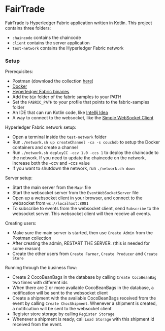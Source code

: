 # FairTrade
FairTrade is Hyperledger Fabric application written in Kotlin.
This project contains three folders:
- `chaincode` contains the chaincode
- `client` contains the server application
- `test-network` contains the Hyperledger Fabric network

### Setup
Prerequisites:
- Postman (download the collection [here](https://www.getpostman.com/collections/a49b05be5fb36c2b0163))
- [Docker](https://www.docker.com/)
- [Hyperledger Fabric binaries](https://hyperledger-fabric.readthedocs.io/en/latest/install.html)
- Add the `bin` folder of the fabric samples to your PATH
- Set the `FABRIC_PATH` to your profile that points to the fabric-samples folder
- An IDE that can run Kotlin code, like [Intellij Idea](https://www.jetbrains.com/idea/)
- A way to connect to the websocket, like the [Simple WebSocket Client](https://chrome.google.com/webstore/detail/simple-websocket-client/pfdhoblngboilpfeibdedpjgfnlcodoo?hl=en)

Hyperledger Fabric network setup:
- Open a terminal inside the `test-network` folder
- Run `./network.sh up createChannel -ca -s couchdb` to setup the Docker containers and create a channel
- Run `./network.sh deployCC -ccv 1.0 -ccs 1` to deploy the chaincode to the network. If you need to update the chaincode on the network, increase both the -ccv and -ccs value
- If you want to shutdown the network, run `./network.sh down`

Server setup:
- Start the main server from the `Main` file
- Start the websocket server from the `EventWebSocketServer` file
- Open up a websocket client in your browser, and connect to the websocket from `ws://localhost:8081`
- To subscribe to events from the websocket client, send `Subscribe` to the websocket server. This websocket client will then receive all events.

Creating users:
- Make sure the main server is started, then use `Create Admin` from the Postman collection
- After creating the admin, RESTART THE SERVER. (this is needed for some reason)
- Create the other users from `Create Farmer`, `Create Producer` and `Create Store`

Running through the business flow:
- Create 2 CocoBeanBags in the database by calling `Create CocoBeanBag` two times with different ids
- When there are 2 or more available CocoBeanBags in the database, a notification will be sent to the websocket client
- Create a shipment with the available CocoBeanBags received from the event by calling `Create ChocShipment`. Whenever a shipment is created, a notification will be sent to the websocket client
- Register store storage by calling `Register Storage`
- Whenever a shipment is ready, call `Load Storage` with this shipment id received from the event.
